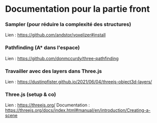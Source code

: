 # Documentation pour la partie front

### Sampler (pour réduire la complexité des structures)
Lien : https://github.com/andstor/voxelizer#install

### Pathfinding (A* dans l'espace)
Lien : https://github.com/donmccurdy/three-pathfinding

### Travailler avec des layers dans Three.js
Lien : https://dustinpfister.github.io/2021/06/04/threejs-object3d-layers/

### Three.js (setup & co)
Lien : https://threejs.org/
Documentation : https://threejs.org/docs/index.html#manual/en/introduction/Creating-a-scene